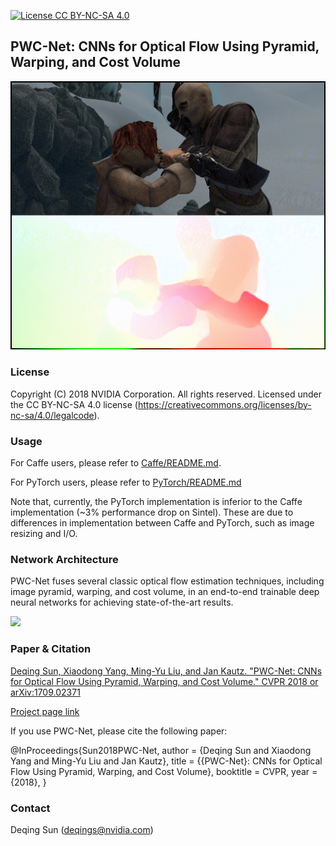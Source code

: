 [![License CC BY-NC-SA 4.0](https://img.shields.io/badge/license-CC4.0-blue.svg)](https://raw.githubusercontent.com/NVIDIA/FastPhotoStyle/master/LICENSE.md)
## PWC-Net: CNNs for Optical Flow Using Pyramid, Warping, and Cost Volume

![](flow.gif)

### License
Copyright (C) 2018 NVIDIA Corporation. All rights reserved. Licensed under the CC BY-NC-SA 4.0 license (https://creativecommons.org/licenses/by-nc-sa/4.0/legalcode).


### Usage

For Caffe users, please refer to [Caffe/README.md](Caffe/README.md).

For PyTorch users, please refer to [PyTorch/README.md](PyTorch/README.md)

Note that, currently, the PyTorch implementation is inferior to the Caffe implementation (~3% performance drop on Sintel). These are due to differences in implementation between Caffe and PyTorch, such as image resizing and I/O. 

### Network Architecture

PWC-Net fuses several classic optical flow estimation techniques, including image pyramid, warping, and cost volume, in an end-to-end trainable deep neural networks for achieving state-of-the-art results.

![](network.png)


### Paper & Citation
[Deqing Sun, Xiaodong Yang, Ming-Yu Liu, and Jan Kautz. "PWC-Net: CNNs for Optical Flow Using Pyramid, Warping, and Cost Volume." CVPR 2018 or arXiv:1709.02371](https://arxiv.org/abs/1709.02371)


[Project page link](http://research.nvidia.com/publication/2018-02_PWC-Net:-CNNs-for)

 

If you use PWC-Net, please cite the following paper: 

@InProceedings{Sun2018PWC-Net,
  author    = {Deqing Sun and Xiaodong Yang and Ming-Yu Liu and Jan Kautz},
  title     = {{PWC-Net}: CNNs for Optical Flow Using Pyramid, Warping, and Cost Volume},
  booktitle = CVPR,
  year      = {2018},
}


### Contact
Deqing Sun (deqings@nvidia.com)


